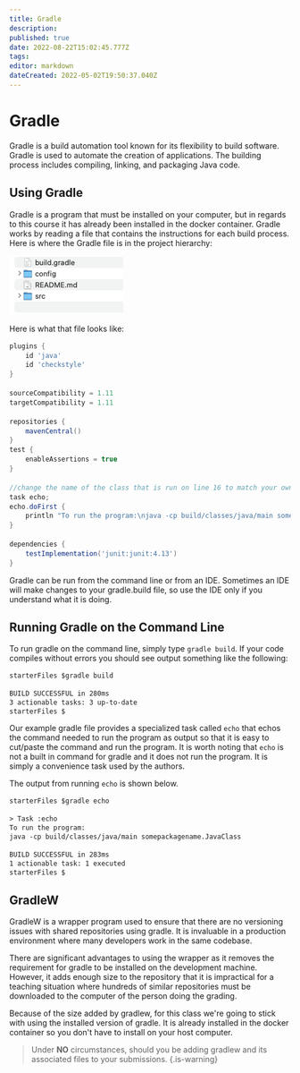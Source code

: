 ```yaml
---
title: Gradle
description: 
published: true
date: 2022-08-22T15:02:45.777Z
tags: 
editor: markdown
dateCreated: 2022-05-02T19:50:37.040Z
---
```


# Gradle

Gradle is a build automation tool known for its flexibility to build software. Gradle is used to automate the creation of applications. The building process includes compiling, linking, and packaging Java code. 

## Using Gradle
Gradle is a program that must be installed on your computer, but in regards to this course it has already been installed in the docker container. Gradle works by reading a file that contains the instructions for each build process. Here is where the Gradle file is in the project hierarchy:

![shows the file/folder structure for a standard gradle project.  The build.gradle file is at the root.  Subfolders include config and src. The README for the project is also at the root](/images/gradlehierarchy.png)

Here is what that file looks like:

```groovy
plugins {
    id 'java'
    id 'checkstyle'
}

sourceCompatibility = 1.11
targetCompatibility = 1.11

repositories {
    mavenCentral()
}
test {
    enableAssertions = true
}

//change the name of the class that is run on line 16 to match your own code
task echo;
echo.doFirst {
    println "To run the program:\njava -cp build/classes/java/main somepackagename.JavaClass"
}

dependencies {
    testImplementation('junit:junit:4.13')
}
```

Gradle can be run from the command line or from an IDE.  Sometimes an IDE will make changes to your gradle.build file, so use the IDE only if you understand what it is doing.

## Running Gradle on the Command Line
To run gradle on the command line, simply type `gradle build`.   If your code compiles without errors you should see output something like the following:

```
starterFiles $gradle build

BUILD SUCCESSFUL in 280ms
3 actionable tasks: 3 up-to-date
starterFiles $
```

Our example gradle file provides a specialized task called `echo` that echos the command needed to run the program as output so that it is easy to cut/paste the command and run the program.  It is worth noting that `echo` is not a built in command for gradle and it does not run the program.   It is simply a convenience task used by the authors.

The output from running `echo` is shown below.

```
starterFiles $gradle echo

> Task :echo
To run the program:
java -cp build/classes/java/main somepackagename.JavaClass

BUILD SUCCESSFUL in 283ms
1 actionable task: 1 executed
starterFiles $

```

## GradleW

GradleW is a wrapper program used to ensure that there are no versioning issues with shared repositories using gradle.  It is invaluable in a production environment where many developers work in the same codebase.  

There are significant advantages to using the wrapper as it removes the requirement for gradle to be installed on the development machine. However, it adds enough size to the repository that it is impractical for a teaching situation where hundreds of similar repositories must be downloaded to the computer of the person doing the grading.    

Because of the size added by gradlew, for this class we're going to stick with using the installed version of gradle.  It is already installed in the docker container so you don't have to install on your host computer.
> Under **NO** circumstances, should you be adding gradlew and its associated files to your submissions.
{.is-warning}
